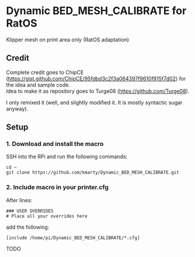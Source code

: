 # Dynamic BED_MESH_CALIBRATE for RatOS
Klipper mesh on print area only (RatOS adaptation)

## Credit
Complete credit goes to ChipCE (https://gist.github.com/ChipCE/95fdbd3c2f3a064397f9610f915f7d02) for the idea and sample code.\
Idea to make it as repository goes to Turge08 (https://github.com/Turge08).

I only remixed it (well, and slightly modified it. It is mostly syntactic sugar anyway).

## Setup
### 1. Download and install the macro
SSH into the RPi and run the following commands:
```
cd ~
git clone https://github.com/kmarty/Dynamic_BED_MESH_CALIBRATE.git
```
### 2. Include macro in your printer.cfg
After lines:
```
### USER OVERRIDES
# Place all your overrides here
```
add the following:
```
[include /home/pi/Dynamic_BED_MESH_CALIBRATE/*.cfg]
```
TODO

